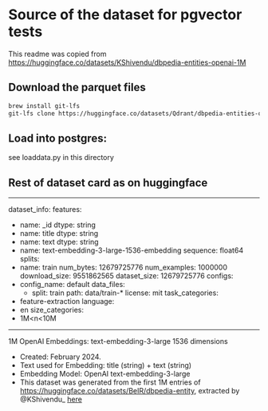 # Source of the dataset for pgvector tests

This readme was copied from https://huggingface.co/datasets/KShivendu/dbpedia-entities-openai-1M

## Download the parquet files

```bash
brew install git-lfs
git-lfs clone https://huggingface.co/datasets/Qdrant/dbpedia-entities-openai3-text-embedding-3-large-1536-1M
```

## Load into postgres:

see loaddata.py in this directory

## Rest of dataset card as on huggingface

---
dataset_info:
  features:
  - name: _id
    dtype: string
  - name: title
    dtype: string
  - name: text
    dtype: string
  - name: text-embedding-3-large-1536-embedding
    sequence: float64
  splits:
  - name: train
    num_bytes: 12679725776
    num_examples: 1000000
  download_size: 9551862565
  dataset_size: 12679725776
configs:
- config_name: default
  data_files:
  - split: train
    path: data/train-*
license: mit
task_categories:
- feature-extraction
language:
- en
size_categories:
- 1M<n<10M
---


1M OpenAI Embeddings: text-embedding-3-large 1536 dimensions

- Created: February 2024. 
- Text used for Embedding: title (string) + text (string)
- Embedding Model: OpenAI text-embedding-3-large
- This dataset was generated from the first 1M entries of https://huggingface.co/datasets/BeIR/dbpedia-entity, extracted by @KShivendu_ [here](https://huggingface.co/datasets/KShivendu/dbpedia-entities-openai-1M)